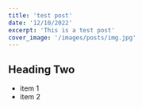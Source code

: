 ```yaml
---
title: 'test post'
date: '12/10/2022'
excerpt: 'This is a test post'
cover_image: '/images/posts/img.jpg'
---
```


## Heading Two

- item 1
- item 2
